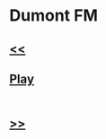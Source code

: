 # Dumont FM 
## [<<](https://github.com/kodishmediacenter/radios-sl/blob/main/antena1.md) <br>
## [Play](https://rrdns-dumont.webnow.com.br/dumont.mp3)<br><br>
## [>>](https://github.com/kodishmediacenter/radios-sl/blob/main/fitacassete.md) <br>
